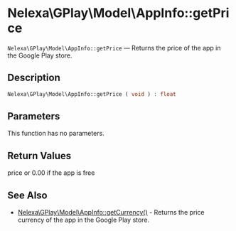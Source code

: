 # Nelexa\GPlay\Model\AppInfo::getPrice
`Nelexa\GPlay\Model\AppInfo::getPrice` — Returns the price of the app in the Google Play store.

## Description
```php
Nelexa\GPlay\Model\AppInfo::getPrice ( void ) : float
```

## Parameters
This function has no parameters.

## Return Values
price or 0.00 if the app is free

## See Also
* [Nelexa\GPlay\Model\AppInfo::getCurrency()](appinfo.getcurrency.md) - Returns the price currency of the app in the Google Play store.
